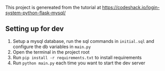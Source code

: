 This project is  genereated from  the tutorial at https://codeshack.io/login-system-python-flask-mysql/

## Setting up for dev
1. Setup a mysql database, run the sql commands in `initial.sql` and configure the db variables in `main.py`
2. Open the terminal in the project root
3. Run `pip install -r requirements.txt` to install requirements
4. Run `python main.py` each time you want to start the dev server
